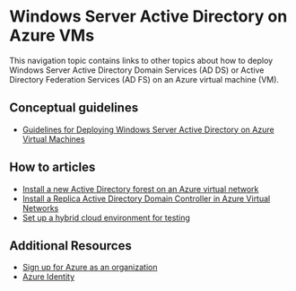 <properties pageTitle="Windows Server Active Directory on Azure VMs" description="You can run Windows Server Active Directory Domain Services (AD DS) or Active Directory Federation Services (AD FS) on Azure virtual machines." services="active-directory" documentationCenter="" authors="Justinha" manager="terrylan" editor="LisaToft"/>

<tags ms.service="active-directory" ms.date="04/27/2015" wacn.date=""/>


# Windows Server Active Directory on Azure VMs


This navigation topic contains links to other topics about how to deploy Windows Server Active Directory Domain Services (AD DS) or Active Directory Federation Services (AD FS) on an Azure virtual machine (VM). 

## Conceptual guidelines

- [Guidelines for Deploying Windows Server Active Directory on Azure Virtual Machines](https://msdn.microsoft.com/zh-CN/library/azure/jj156090.aspx) 

## How to articles

- [Install a new Active Directory forest on an Azure virtual network](active-directory-new-forest-virtual-machine)
- [Install a Replica Active Directory Domain Controller in Azure Virtual Networks](virtual-networks-install-replica-active-directory-domain-controller) 
- [Set up a hybrid cloud environment for testing](virtual-networks-setup-hybrid-cloud-environment-testing)


## Additional Resources

- [Sign up for Azure as an organization](sign-up-organization)
- [Azure Identity](fundamentals-identity)





